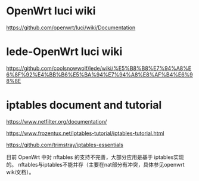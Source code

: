 # **OpenWrt luci wiki**
https://github.com/openwrt/luci/wiki/Documentation

# **lede-OpenWrt luci wiki**
https://github.com/coolsnowwolf/lede/wiki/%E5%B8%B8%E7%94%A8%E6%8F%92%E4%BB%B6%E5%BA%94%E7%94%A8%E8%AF%B4%E6%98%8E

# **iptables** document and tutorial
https://www.netfilter.org/documentation/

https://www.frozentux.net/iptables-tutorial/iptables-tutorial.html

https://github.com/trimstray/iptables-essentials

目前 OpenWrt 中对 nftables 的支持不完善，大部分应用是基于 iptables实现的。
nftables与iptables不能并存（主要在nat部分有冲突，具体参见openwrt wiki文档）。

